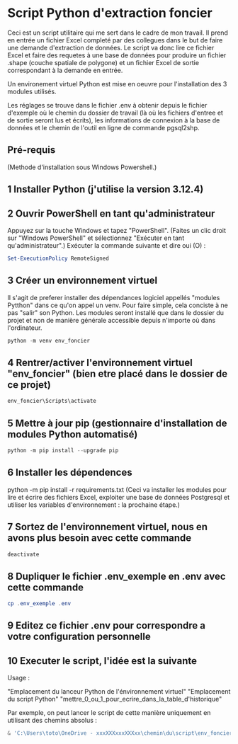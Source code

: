 # Script Python d'extraction foncier

Ceci est un script utilitaire qui me sert dans le cadre de mon travail. Il prend en entrée un fichier Excel completé par des collegues dans le but de faire une demande d'extraction de données. Le script va donc lire ce fichier Excel et faire des requetes à une base de données pour produire un fichier .shape (couche spatiale de polygone) et un fichier Excel de sortie correspondant à la demande en entrée.

Un environement virtuel Python est mise en oeuvre pour l'installation des 3 modules utilisés.

Les réglages se trouve dans le fichier .env à obtenir depuis le fichier d'exemple où le chemin du dossier de travail (là où les fichiers d'entree et de sortie seront lus et écrits), les informations de connexion à la base de données et le chemin de l'outil en ligne de commande pgsql2shp.

## Pré-requis

(Methode d'installation sous Windows Powershell.)

## 1 Installer Python (j'utilise la version 3.12.4)

## 2 Ouvrir PowerShell en tant qu'administrateur

Appuyez sur la touche Windows et tapez "PowerShell".
(Faites un clic droit sur "Windows PowerShell" et sélectionnez "Exécuter en tant qu'administrateur".)
Exécuter la commande suivante et dire oui (O) :

```powershell
Set-ExecutionPolicy RemoteSigned
```

## 3 Créer un environnement virtuel

Il s'agit de preferer installer des dépendances logiciel appellés "modules Pytthon" dans ce qu'on appel un venv. Pour faire simple, cela conciste à ne pas "salir" son Python. Les modules seront installé que dans le dossier du projet et non de manière générale accessible depuis n'importe où dans l'ordinateur.

```powershell
python -m venv env_foncier
```

## 4 Rentrer/activer l'environnement virtuel "env_foncier" (bien etre placé dans le dossier de ce projet)

```powershell
env_foncier\Scripts\activate
```

## 5 Mettre à jour pip (gestionnaire d'installation de modules Python automatisé)

```powershell
python -m pip install --upgrade pip
```

## 6 Installer les dépendences

python -m pip install -r requirements.txt
(Ceci va installer les modules pour lire et écrire des fichiers Excel, exploiter une base de données Postgresql et utiliser les variables d'environnement : la prochaine étape.)

## 7 Sortez de l'environnement virtuel, nous en avons plus besoin avec cette commande

```powershell
deactivate
```

## 8 Dupliquer le fichier .env_exemple en .env avec cette commande

```powershell
cp .env_exemple .env
```

## 9 Editez ce fichier .env pour correspondre a votre configuration personnelle

## 10 Executer le script, l'idée est la suivante

Usage :

"Emplacement du lanceur Python de l'énvironnement virtuel" "Emplacement du script Python" "mettre_0_ou_1_pour_ecrire_dans_la_table_d'historique"

Par exemple, on peut lancer le script de cette manière uniquement en utilisant des chemins absolus :

```powershell
& 'C:\Users\toto\OneDrive - xxxXXXxxxXXXxx\chemin\du\script\env_foncier\Scripts\python.exe' 'C:\Users\toto\OneDrive - xxxXXXxxxXXXxx\chemin\du\script\extraction_foncier.py' 'C:\Users\nelie\OneDrive - xxxXXXxxxXXXxx\chemin\où\les\collegues\mettent\leurs\fichiers\de\demanandes\a_traiter\MBV_FR2100283_51_Marais de St-Gond_Modele_demande_extraction_ffna.xlsx' 0
```
